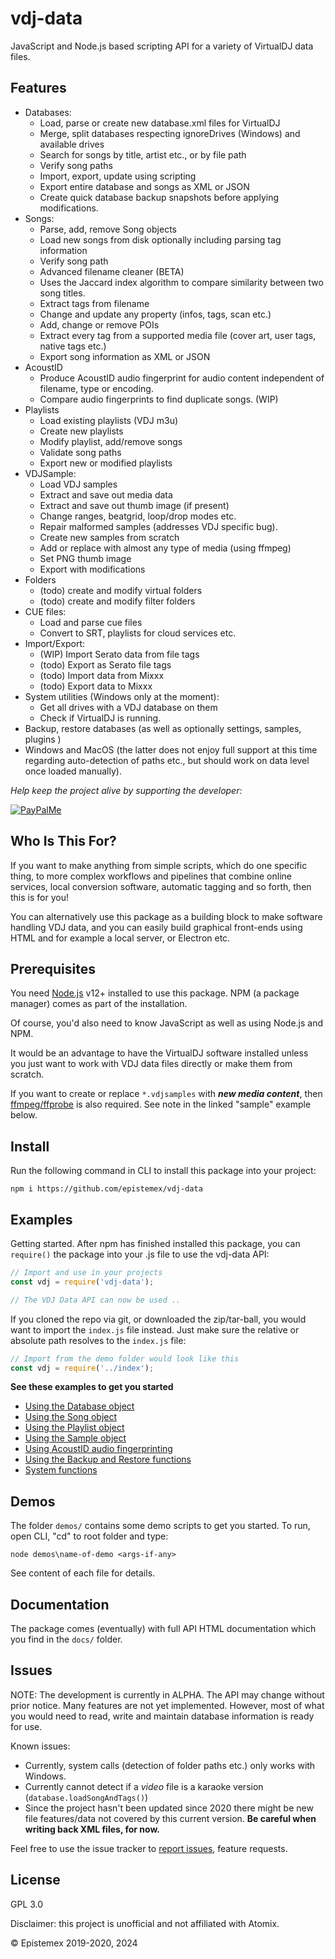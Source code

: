 vdj-data
========

JavaScript and Node.js based scripting API for a variety of VirtualDJ data files.

Features
--------

- Databases:
    - Load, parse or create new database.xml files for VirtualDJ
    - Merge, split databases respecting ignoreDrives (Windows) and available drives
    - Search for songs by title, artist etc., or by file path
    - Verify song paths
    - Import, export, update using scripting
    - Export entire database and songs as XML or JSON
    - Create quick database backup snapshots before applying modifications.
- Songs:
    - Parse, add, remove Song objects
    - Load new songs from disk optionally including parsing tag information
    - Verify song path
    - Advanced filename cleaner (BETA)
    - Uses the Jaccard index algorithm to compare similarity between two song titles.
    - Extract tags from filename
    - Change and update any property (infos, tags, scan etc.)
    - Add, change or remove POIs
    - Extract every tag from a supported media file (cover art, user tags, native tags etc.)
    - Export song information as XML or JSON
- AcoustID
    - Produce AcoustID audio fingerprint for audio content independent of filename, type or encoding.
    - Compare audio fingerprints to find duplicate songs.  (WIP)
- Playlists
    - Load existing playlists (VDJ m3u)
    - Create new playlists
    - Modify playlist, add/remove songs
    - Validate song paths
    - Export new or modified playlists
- VDJSample:
    - Load VDJ samples
    - Extract and save out media data
    - Extract and save out thumb image (if present)
    - Change ranges, beatgrid, loop/drop modes etc.
    - Repair malformed samples (addresses VDJ specific bug).
    - Create new samples from scratch
    - Add or replace with almost any type of media (using ffmpeg)
    - Set PNG thumb image
    - Export with modifications
- Folders
    - (todo) create and modify virtual folders
    - (todo) create and modify filter folders
- CUE files:
    - Load and parse cue files
    - Convert to SRT, playlists for cloud services etc.
- Import/Export:
    - (WIP) Import Serato data from file tags
    - (todo) Export as Serato file tags
    - (todo) Import data from Mixxx
    - (todo) Export data to Mixxx
- System utilities (Windows only at the moment):
    - Get all drives with a VDJ database on them
    - Check if VirtualDJ is running.
- Backup, restore databases (as well as optionally settings, samples, plugins )
- Windows and MacOS (the latter does not enjoy full support at this time regarding auto-detection of
  paths etc., but should work on data level once loaded manually).

_Help keep the project alive by supporting the developer:_

[![PayPalMe](https://github.com/epistemex/transformation-matrix-js/assets/70324091/04203267-58f0-402b-9589-e2dee6e7c510)](https://paypal.me/KenNil)

Who Is This For?
----------------

If you want to make anything from simple scripts, which do one specific thing, to more complex
workflows and pipelines that combine online services, local conversion software, automatic tagging
and so forth, then this is for you!

You can alternatively use this package as a building block to make software handling VDJ data, and
you can easily build graphical front-ends using HTML and for example a local server, or Electron
etc.

Prerequisites
-------------

You need [Node.js](https://nodejs.org/en/) v12+ installed to use this package.
NPM (a package manager) comes as part of the installation.

Of course, you'd also need to know JavaScript as well as using Node.js and NPM.

It would be an advantage to have the VirtualDJ software installed unless you just
want to work with VDJ data files directly or make them from scratch.

If you want to create or replace `*.vdjsamples` with ***new media content***, then
[ffmpeg/ffprobe](https://ffmpeg.org/) is also required. See note in the linked
"sample" example below.

Install
-------

Run the following command in CLI to install this package into your project:

    npm i https://github.com/epistemex/vdj-data

Examples
--------

Getting started. After npm has finished installed this package, you can
`require()` the package into your .js file to use the vdj-data API:

```javascript
// Import and use in your projects
const vdj = require('vdj-data');

// The VDJ Data API can now be used ..
````

If you cloned the repo via git, or downloaded the zip/tar-ball, you would want to
import the `index.js` file instead. Just make sure the relative or absolute path
resolves to the `index.js` file:

```javascript
// Import from the demo folder would look like this
const vdj = require('../index');
````

**See these examples to get you started**

- [Using the Database object](examples/EXAMPLES-DATABASE.md)
- [Using the Song object](examples/EXAMPLES-SONGS.md)
- [Using the Playlist object](examples/EXAMPLES-PLAYLISTS.md)
- [Using the Sample object](examples/EXAMPLES-SAMPLE.md)
- [Using AcoustID audio fingerprinting](examples/EXAMPLES-FINGERPRINTING.md)
- [Using the Backup and Restore functions](examples/EXAMPLES-BACKUP-RESTORE.md)
- [System functions](examples/EXAMPLES-SYSTEM.md)

Demos
-----

The folder `demos/` contains some demo scripts to get you started. To run, open CLI,
"cd" to root folder and type:

    node demos\name-of-demo <args-if-any>

See content of each file for details.

Documentation
-------------

The package comes (eventually) with full API HTML documentation which you find
in the `docs/` folder.

Issues
------

NOTE: The development is currently in ALPHA. The API may change without prior
notice. Many features are not yet implemented. However, most of what you would
need to read, write and maintain database information is ready for use.

Known issues:

- Currently, system calls (detection of folder paths etc.) only works with Windows.
- Currently cannot detect if a _video_ file is a karaoke version (`database.loadSongAndTags()`)
- Since the project hasn't been updated since 2020 there might be new file features/data not covered
  by this current version. **Be careful when writing back XML files, for now.**

Feel free to use the issue tracker to [report issues](https://github.com/epistemex/vdj-data/issues),
feature requests.

License
-------

GPL 3.0

Disclaimer: this project is unofficial and not affiliated with Atomix.

© Epistemex 2019-2020, 2024
